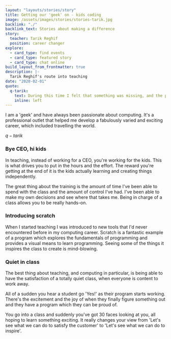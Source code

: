 ```yaml
---
layout: "layouts/stories/story"
title: Getting our 'geek' on - kids coding
image: /assets/images/stories/stories-tarik.jpg
backlink: "./"
backlink_text: Stories about making a difference
story:
  teacher: Tarik Reghif
  position: career changer
explore:
  - card_type: find events
  - card_type: featured story
  - card_type: chat online
build_layout_from_frontmatter: true
description: |-
  Tarik Reghif's route into teaching
date: "2020-02-01"
quote:
  q-tarik:
    text: During this time I felt that something was missing, and the pull towards teaching became harder to resist.
    inline: left
---
```


I am a 'geek' and have always been passionate about computing. It's a professional outlet that helped me develop a fabulously varied and exciting career, which included travelling the world.

$q-tarik$

### Bye CEO, hi kids

In teaching, instead of working for a CEO, you're working for the kids. This is what drives you to put in the hours and the effort. The reward you're getting at the end of it is the kids actually learning and creating things independently.

The great thing about the training is the amount of time I've been able to spend with the class and the amount of control I've had. I've been able to make my own decisions and see where that takes me. Being in charge of a class allows you to be really hands-on.

### Introducing scratch

When I started teaching I was introduced to new tools that I'd never encountered before in my computing career. Scratch is a fantastic example of a program which explores the fundamentals of programming and provides a visual means to learn programming. Seeing some of the things it inspires the class to create is mind-blowing.

### Quiet in class

The best thing about teaching, and computing in particular, is being able to have the satisfaction of a totally quiet class, when everyone is content to work away.

All of a sudden you hear a student go 'Yes!' as their program starts working. There's the excitement and the joy of when they finally figure something out and they have a program which they can be proud of.

You go into a class and suddenly you've got 30 faces looking at you, all hoping to learn something exciting. It really changes your view from 'Let's see what we can do to satisfy the customer' to 'Let's see what we can do to inspire'.
